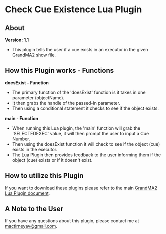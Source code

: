 # Check Cue Existence Lua Plugin

## About
**Version: 1.1**

* This plugin tells the user if a cue exists in an executor in the given GrandMA2 show file.

## How this Plugin works - Functions
**doesExist - Function**
* The primary function of the 'doesExist' function is it takes in one parameter (objectName).
* It then grabs the handle of the passed-in parameter.
* Then using a conditional statement it checks to see if the object exists.

**main - Function**
* When running this Lua plugin, the 'main' function will grab the 'SELECTEDEXEC' value, it will then prompt the user to input a Cue Number.
* Then using the doesExist function it will check to see if the object (cue) exists in the executor.
* The Lua Plugin then provides feedback to the user informing them if the object (cue) exists or if it doesn't exist.

## How to utilize this Plugin
If you want to download these plugins please refer to the main [GrandMA2 Lua Plugin document]().

## A Note to the User
If you have any questions about this plugin, please contact me at [mactirneyav@gmail.com]().